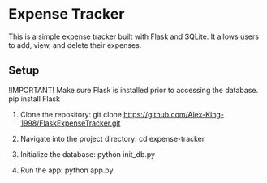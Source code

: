 # Expense Tracker

This is a simple expense tracker built with Flask and SQLite. It allows users to add, view, and delete their expenses.

## Setup

!IMPORTANT! Make sure Flask is installed prior to accessing the database.
pip install Flask

1. Clone the repository:
git clone https://github.com/Alex-King-1998/FlaskExpenseTracker.git

2. Navigate into the project directory:
cd expense-tracker

3. Initialize the database:
python init_db.py

4. Run the app:
python app.py

